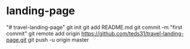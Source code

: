 # landing-page
"# travel-landing-page"  git init git add README.md git commit -m "first commit" git remote add origin https://github.com/teds31/travel-landing-page.git git push -u origin master
